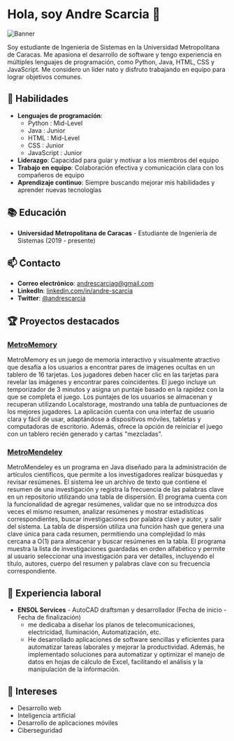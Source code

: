 # Hola, soy Andre Scarcia 👋

![Banner](https://cleanpublicdomain.com/wp-content/uploads/edd/2018/07/banner-1557834-1560x490.jpg)

Soy estudiante de Ingeniería de Sistemas en la Universidad Metropolitana de Caracas. Me apasiona el desarrollo de software y tengo experiencia en múltiples lenguajes de programación, como Python, Java, HTML, CSS y JavaScript. Me considero un líder nato y disfruto trabajando en equipo para lograr objetivos comunes.

## 🚀 Habilidades

- **Lenguajes de programación**: 
    - Python : Mid-Level
    - Java : Junior
    - HTML : Mid-Level
    - CSS : Junior
    - JavaScript : Junior
- **Liderazgo**: Capacidad para guiar y motivar a los miembros del equipo
- **Trabajo en equipo**: Colaboración efectiva y comunicación clara con los compañeros de equipo
- **Aprendizaje continuo**: Siempre buscando mejorar mis habilidades y aprender nuevas tecnologías

## 📚 Educación

- **Universidad Metropolitana de Caracas** - Estudiante de Ingeniería de Sistemas (2019 - presente)

## 📫 Contacto

- **Correo electrónico**: [andrescarciag@gmail.com](mailto:andrescarciag@gmail.com)
- **LinkedIn**: [linkedin.com/in/andre-scarcia](https://www.linkedin.com/in/andre-scarcia/)
- **Twitter**: [@andrescarcia](https://twitter.com/andrescarcia)

## 🏆 Proyectos destacados

### [MetroMemory](https://github.com/andrescarcia/MetroMemory)
MetroMemory es un juego de memoria interactivo y visualmente atractivo que desafía a los usuarios a encontrar pares de imágenes ocultas en un tablero de 16 tarjetas. Los jugadores deben hacer clic en las tarjetas para revelar las imágenes y encontrar pares coincidentes. El juego incluye un temporizador de 3 minutos y asigna un puntaje basado en la rapidez con la que se completa el juego. Los puntajes de los usuarios se almacenan y recuperan utilizando Localstorage, mostrando una tabla de puntuaciones de los mejores jugadores. La aplicación cuenta con una interfaz de usuario clara y fácil de usar, adaptándose a dispositivos móviles, tabletas y computadoras de escritorio. Además, ofrece la opción de reiniciar el juego con un tablero recién generado y cartas "mezcladas".


### [MetroMendeley](https://github.com/andrescarcia/MetroMendeley)

MetroMendeley es un programa en Java diseñado para la administración de artículos científicos, que permite a los investigadores realizar búsquedas y revisar resúmenes. El sistema lee un archivo de texto que contiene el resumen de una investigación y registra la frecuencia de las palabras clave en un repositorio utilizando una tabla de dispersión. El programa cuenta con la funcionalidad de agregar resúmenes, validar que no se introduzca dos veces el mismo resumen, analizar resúmenes y mostrar estadísticas correspondientes, buscar investigaciones por palabra clave y autor, y salir del sistema. La tabla de dispersión utiliza una función hash que genera una clave única para cada resumen, permitiendo una complejidad lo más cercana a O(1) para almacenar y buscar resúmenes en la tabla. El programa muestra la lista de investigaciones guardadas en orden alfabético y permite al usuario seleccionar una investigación para ver detalles, incluyendo el título, autores, cuerpo del resumen y palabras clave con su frecuencia correspondiente.

## 💼 Experiencia laboral

- **ENSOL Services** - AutoCAD draftsman y desarrollador (Fecha de inicio - Fecha de finalización)
  - me dedicaba a diseñar los planos de telecomunicaciones, electricidad, Iluminación, Automatización, etc.
  - He desarrollado aplicaciones de software sencillas y eficientes para automatizar tareas laborales y mejorar la productividad. Además, he implementado soluciones para automatizar y optimizar el manejo de datos en hojas de cálculo de Excel, facilitando el análisis y la manipulación de la información.

## 🌱 Intereses

- Desarrollo web
- Inteligencia artificial
- Desarrollo de aplicaciones móviles
- Ciberseguridad
